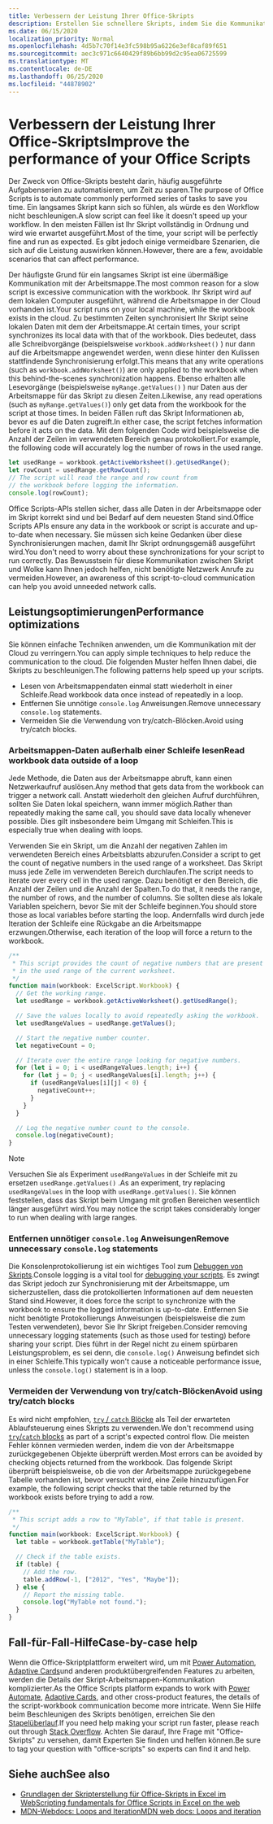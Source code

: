 ```yaml
---
title: Verbessern der Leistung Ihrer Office-Skripts
description: Erstellen Sie schnellere Skripts, indem Sie die Kommunikation zwischen der Excel-Arbeitsmappe und Ihrem Skript verstehen.
ms.date: 06/15/2020
localization_priority: Normal
ms.openlocfilehash: 4d5b7c70f14e3fc598b95a6226e3ef8caf89f651
ms.sourcegitcommit: aec3c971c6640429f89b6bb99d2c95ea06725599
ms.translationtype: MT
ms.contentlocale: de-DE
ms.lasthandoff: 06/25/2020
ms.locfileid: "44878902"
---
```

# <a name="improve-the-performance-of-your-office-scripts"></a><span data-ttu-id="5c098-103">Verbessern der Leistung Ihrer Office-Skripts</span><span class="sxs-lookup"><span data-stu-id="5c098-103">Improve the performance of your Office Scripts</span></span>

<span data-ttu-id="5c098-104">Der Zweck von Office-Skripts besteht darin, häufig ausgeführte Aufgabenserien zu automatisieren, um Zeit zu sparen.</span><span class="sxs-lookup"><span data-stu-id="5c098-104">The purpose of Office Scripts is to automate commonly performed series of tasks to save you time.</span></span> <span data-ttu-id="5c098-105">Ein langsames Skript kann sich so fühlen, als würde es den Workflow nicht beschleunigen.</span><span class="sxs-lookup"><span data-stu-id="5c098-105">A slow script can feel like it doesn't speed up your workflow.</span></span> <span data-ttu-id="5c098-106">In den meisten Fällen ist Ihr Skript vollständig in Ordnung und wird wie erwartet ausgeführt.</span><span class="sxs-lookup"><span data-stu-id="5c098-106">Most of the time, your script will be perfectly fine and run as expected.</span></span> <span data-ttu-id="5c098-107">Es gibt jedoch einige vermeidbare Szenarien, die sich auf die Leistung auswirken können.</span><span class="sxs-lookup"><span data-stu-id="5c098-107">However, there are a few, avoidable scenarios that can affect performance.</span></span>

<span data-ttu-id="5c098-108">Der häufigste Grund für ein langsames Skript ist eine übermäßige Kommunikation mit der Arbeitsmappe.</span><span class="sxs-lookup"><span data-stu-id="5c098-108">The most common reason for a slow script is excessive communication with the workbook.</span></span> <span data-ttu-id="5c098-109">Ihr Skript wird auf dem lokalen Computer ausgeführt, während die Arbeitsmappe in der Cloud vorhanden ist.</span><span class="sxs-lookup"><span data-stu-id="5c098-109">Your script runs on your local machine, while the workbook exists in the cloud.</span></span> <span data-ttu-id="5c098-110">Zu bestimmten Zeiten synchronisiert Ihr Skript seine lokalen Daten mit dem der Arbeitsmappe.</span><span class="sxs-lookup"><span data-stu-id="5c098-110">At certain times, your script synchronizes its local data with that of the workbook.</span></span> <span data-ttu-id="5c098-111">Dies bedeutet, dass alle Schreibvorgänge (beispielsweise `workbook.addWorksheet()` ) nur dann auf die Arbeitsmappe angewendet werden, wenn diese hinter den Kulissen stattfindende Synchronisierung erfolgt.</span><span class="sxs-lookup"><span data-stu-id="5c098-111">This means that any write operations (such as `workbook.addWorksheet()`) are only applied to the workbook when this behind-the-scenes synchronization happens.</span></span> <span data-ttu-id="5c098-112">Ebenso erhalten alle Lesevorgänge (beispielsweise `myRange.getValues()` ) nur Daten aus der Arbeitsmappe für das Skript zu diesen Zeiten.</span><span class="sxs-lookup"><span data-stu-id="5c098-112">Likewise, any read operations (such as `myRange.getValues()`) only get data from the workbook for the script at those times.</span></span> <span data-ttu-id="5c098-113">In beiden Fällen ruft das Skript Informationen ab, bevor es auf die Daten zugreift.</span><span class="sxs-lookup"><span data-stu-id="5c098-113">In either case, the script fetches information before it acts on the data.</span></span> <span data-ttu-id="5c098-114">Mit dem folgenden Code wird beispielsweise die Anzahl der Zeilen im verwendeten Bereich genau protokolliert.</span><span class="sxs-lookup"><span data-stu-id="5c098-114">For example, the following code will accurately log the number of rows in the used range.</span></span>

```TypeScript
let usedRange = workbook.getActiveWorksheet().getUsedRange();
let rowCount = usedRange.getRowCount();
// The script will read the range and row count from
// the workbook before logging the information.
console.log(rowCount);
```

<span data-ttu-id="5c098-115">Office Scripts-APIs stellen sicher, dass alle Daten in der Arbeitsmappe oder im Skript korrekt sind und bei Bedarf auf dem neuesten Stand sind.</span><span class="sxs-lookup"><span data-stu-id="5c098-115">Office Scripts APIs ensure any data in the workbook or script is accurate and up-to-date when necessary.</span></span> <span data-ttu-id="5c098-116">Sie müssen sich keine Gedanken über diese Synchronisierungen machen, damit Ihr Skript ordnungsgemäß ausgeführt wird.</span><span class="sxs-lookup"><span data-stu-id="5c098-116">You don't need to worry about these synchronizations for your script to run correctly.</span></span> <span data-ttu-id="5c098-117">Das Bewusstsein für diese Kommunikation zwischen Skript und Wolke kann Ihnen jedoch helfen, nicht benötigte Netzwerk Anrufe zu vermeiden.</span><span class="sxs-lookup"><span data-stu-id="5c098-117">However, an awareness of this script-to-cloud communication can help you avoid unneeded network calls.</span></span>

## <a name="performance-optimizations"></a><span data-ttu-id="5c098-118">Leistungsoptimierungen</span><span class="sxs-lookup"><span data-stu-id="5c098-118">Performance optimizations</span></span>

<span data-ttu-id="5c098-119">Sie können einfache Techniken anwenden, um die Kommunikation mit der Cloud zu verringern.</span><span class="sxs-lookup"><span data-stu-id="5c098-119">You can apply simple techniques to help reduce the communication to the cloud.</span></span> <span data-ttu-id="5c098-120">Die folgenden Muster helfen Ihnen dabei, die Skripts zu beschleunigen.</span><span class="sxs-lookup"><span data-stu-id="5c098-120">The following patterns help speed up your scripts.</span></span>

- <span data-ttu-id="5c098-121">Lesen von Arbeitsmappendaten einmal statt wiederholt in einer Schleife.</span><span class="sxs-lookup"><span data-stu-id="5c098-121">Read workbook data once instead of repeatedly in a loop.</span></span>
- <span data-ttu-id="5c098-122">Entfernen Sie unnötige `console.log` Anweisungen.</span><span class="sxs-lookup"><span data-stu-id="5c098-122">Remove unnecessary `console.log` statements.</span></span>
- <span data-ttu-id="5c098-123">Vermeiden Sie die Verwendung von try/catch-Blöcken.</span><span class="sxs-lookup"><span data-stu-id="5c098-123">Avoid using try/catch blocks.</span></span>

### <a name="read-workbook-data-outside-of-a-loop"></a><span data-ttu-id="5c098-124">Arbeitsmappen-Daten außerhalb einer Schleife lesen</span><span class="sxs-lookup"><span data-stu-id="5c098-124">Read workbook data outside of a loop</span></span>

<span data-ttu-id="5c098-125">Jede Methode, die Daten aus der Arbeitsmappe abruft, kann einen Netzwerkaufruf auslösen.</span><span class="sxs-lookup"><span data-stu-id="5c098-125">Any method that gets data from the workbook can trigger a network call.</span></span> <span data-ttu-id="5c098-126">Anstatt wiederholt den gleichen Aufruf durchführen, sollten Sie Daten lokal speichern, wann immer möglich.</span><span class="sxs-lookup"><span data-stu-id="5c098-126">Rather than repeatedly making the same call, you should save data locally whenever possible.</span></span> <span data-ttu-id="5c098-127">Dies gilt insbesondere beim Umgang mit Schleifen.</span><span class="sxs-lookup"><span data-stu-id="5c098-127">This is especially true when dealing with loops.</span></span>

<span data-ttu-id="5c098-128">Verwenden Sie ein Skript, um die Anzahl der negativen Zahlen im verwendeten Bereich eines Arbeitsblatts abzurufen.</span><span class="sxs-lookup"><span data-stu-id="5c098-128">Consider a script to get the count of negative numbers in the used range of a worksheet.</span></span> <span data-ttu-id="5c098-129">Das Skript muss jede Zelle im verwendeten Bereich durchlaufen.</span><span class="sxs-lookup"><span data-stu-id="5c098-129">The script needs to iterate over every cell in the used range.</span></span> <span data-ttu-id="5c098-130">Dazu benötigt er den Bereich, die Anzahl der Zeilen und die Anzahl der Spalten.</span><span class="sxs-lookup"><span data-stu-id="5c098-130">To do that, it needs the range, the number of rows, and the number of columns.</span></span> <span data-ttu-id="5c098-131">Sie sollten diese als lokale Variablen speichern, bevor Sie mit der Schleife beginnen.</span><span class="sxs-lookup"><span data-stu-id="5c098-131">You should store those as local variables before starting the loop.</span></span> <span data-ttu-id="5c098-132">Andernfalls wird durch jede Iteration der Schleife eine Rückgabe an die Arbeitsmappe erzwungen.</span><span class="sxs-lookup"><span data-stu-id="5c098-132">Otherwise, each iteration of the loop will force a return to the workbook.</span></span>

```TypeScript
/**
 * This script provides the count of negative numbers that are present
 * in the used range of the current worksheet.
 */
function main(workbook: ExcelScript.Workbook) {
  // Get the working range.
  let usedRange = workbook.getActiveWorksheet().getUsedRange();

  // Save the values locally to avoid repeatedly asking the workbook.
  let usedRangeValues = usedRange.getValues();

  // Start the negative number counter.
  let negativeCount = 0;

  // Iterate over the entire range looking for negative numbers.
  for (let i = 0; i < usedRangeValues.length; i++) {
    for (let j = 0; j < usedRangeValues[i].length; j++) {
      if (usedRangeValues[i][j] < 0) {
        negativeCount++;
      }
    }
  }

  // Log the negative number count to the console.
  console.log(negativeCount);
}
```

> [!NOTE]
> <span data-ttu-id="5c098-133">Versuchen Sie als Experiment `usedRangeValues` in der Schleife mit zu ersetzen `usedRange.getValues()` .</span><span class="sxs-lookup"><span data-stu-id="5c098-133">As an experiment, try replacing `usedRangeValues` in the loop with `usedRange.getValues()`.</span></span> <span data-ttu-id="5c098-134">Sie können feststellen, dass das Skript beim Umgang mit großen Bereichen wesentlich länger ausgeführt wird.</span><span class="sxs-lookup"><span data-stu-id="5c098-134">You may notice the script takes considerably longer to run when dealing with large ranges.</span></span>

### <a name="remove-unnecessary-consolelog-statements"></a><span data-ttu-id="5c098-135">Entfernen unnötiger `console.log` Anweisungen</span><span class="sxs-lookup"><span data-stu-id="5c098-135">Remove unnecessary `console.log` statements</span></span>

<span data-ttu-id="5c098-136">Die Konsolenprotokollierung ist ein wichtiges Tool zum [Debuggen von Skripts](../testing/troubleshooting.md).</span><span class="sxs-lookup"><span data-stu-id="5c098-136">Console logging is a vital tool for [debugging your scripts](../testing/troubleshooting.md).</span></span> <span data-ttu-id="5c098-137">Es zwingt das Skript jedoch zur Synchronisierung mit der Arbeitsmappe, um sicherzustellen, dass die protokollierten Informationen auf dem neuesten Stand sind.</span><span class="sxs-lookup"><span data-stu-id="5c098-137">However, it does force the script to synchronize with the workbook to ensure the logged information is up-to-date.</span></span> <span data-ttu-id="5c098-138">Entfernen Sie nicht benötigte Protokollierungs Anweisungen (beispielsweise die zum Testen verwendeten), bevor Sie Ihr Skript freigeben.</span><span class="sxs-lookup"><span data-stu-id="5c098-138">Consider removing unnecessary logging statements (such as those used for testing) before sharing your script.</span></span> <span data-ttu-id="5c098-139">Dies führt in der Regel nicht zu einem spürbaren Leistungsproblem, es sei denn, die `console.log()` Anweisung befindet sich in einer Schleife.</span><span class="sxs-lookup"><span data-stu-id="5c098-139">This typically won't cause a noticeable performance issue, unless the `console.log()` statement is in a loop.</span></span>

### <a name="avoid-using-trycatch-blocks"></a><span data-ttu-id="5c098-140">Vermeiden der Verwendung von try/catch-Blöcken</span><span class="sxs-lookup"><span data-stu-id="5c098-140">Avoid using try/catch blocks</span></span>

<span data-ttu-id="5c098-141">Es wird nicht empfohlen, [ `try` / `catch` Blöcke](https://developer.mozilla.org/docs/Web/JavaScript/Reference/Statements/try...catch) als Teil der erwarteten Ablaufsteuerung eines Skripts zu verwenden.</span><span class="sxs-lookup"><span data-stu-id="5c098-141">We don't recommend using [`try`/`catch` blocks](https://developer.mozilla.org/docs/Web/JavaScript/Reference/Statements/try...catch) as part of a script's expected control flow.</span></span> <span data-ttu-id="5c098-142">Die meisten Fehler können vermieden werden, indem die von der Arbeitsmappe zurückgegebenen Objekte überprüft werden.</span><span class="sxs-lookup"><span data-stu-id="5c098-142">Most errors can be avoided by checking objects returned from the workbook.</span></span> <span data-ttu-id="5c098-143">Das folgende Skript überprüft beispielsweise, ob die von der Arbeitsmappe zurückgegebene Tabelle vorhanden ist, bevor versucht wird, eine Zeile hinzuzufügen.</span><span class="sxs-lookup"><span data-stu-id="5c098-143">For example, the following script checks that the table returned by the workbook exists before trying to add a row.</span></span>

```TypeScript
/**
 * This script adds a row to "MyTable", if that table is present.
 */
function main(workbook: ExcelScript.Workbook) {
  let table = workbook.getTable("MyTable");

  // Check if the table exists.
  if (table) {
    // Add the row.
    table.addRow(-1, ["2012", "Yes", "Maybe"]);
  } else {
    // Report the missing table.
    console.log("MyTable not found.");
  }
}
```

## <a name="case-by-case-help"></a><span data-ttu-id="5c098-144">Fall-für-Fall-Hilfe</span><span class="sxs-lookup"><span data-stu-id="5c098-144">Case-by-case help</span></span>

<span data-ttu-id="5c098-145">Wenn die Office-Skriptplattform erweitert wird, um mit [Power Automation](https://flow.microsoft.com/), [Adaptive Cards](https://docs.microsoft.com/adaptive-cards)und anderen produktübergreifenden Features zu arbeiten, werden die Details der Skript-Arbeitsmappen-Kommunikation komplizierter.</span><span class="sxs-lookup"><span data-stu-id="5c098-145">As the Office Scripts platform expands to work with [Power Automate](https://flow.microsoft.com/), [Adaptive Cards](https://docs.microsoft.com/adaptive-cards), and other cross-product features, the details of the script-workbook communication become more intricate.</span></span> <span data-ttu-id="5c098-146">Wenn Sie Hilfe beim Beschleunigen des Skripts benötigen, erreichen Sie den [Stapelüberlauf](https://stackoverflow.com/questions/tagged/office-scripts).</span><span class="sxs-lookup"><span data-stu-id="5c098-146">If you need help making your script run faster, please reach out through [Stack Overflow](https://stackoverflow.com/questions/tagged/office-scripts).</span></span> <span data-ttu-id="5c098-147">Achten Sie darauf, Ihre Frage mit "Office-Skripts" zu versehen, damit Experten Sie finden und helfen können.</span><span class="sxs-lookup"><span data-stu-id="5c098-147">Be sure to tag your question with "office-scripts" so experts can find it and help.</span></span>

## <a name="see-also"></a><span data-ttu-id="5c098-148">Siehe auch</span><span class="sxs-lookup"><span data-stu-id="5c098-148">See also</span></span>

- [<span data-ttu-id="5c098-149">Grundlagen der Skripterstellung für Office-Skripts in Excel im Web</span><span class="sxs-lookup"><span data-stu-id="5c098-149">Scripting fundamentals for Office Scripts in Excel on the web</span></span>](scripting-fundamentals.md)
- [<span data-ttu-id="5c098-150">MDN-Webdocs: Loops and Iteration</span><span class="sxs-lookup"><span data-stu-id="5c098-150">MDN web docs: Loops and iteration</span></span>](https://developer.mozilla.org/docs/Web/JavaScript/Guide/Loops_and_iteration)
